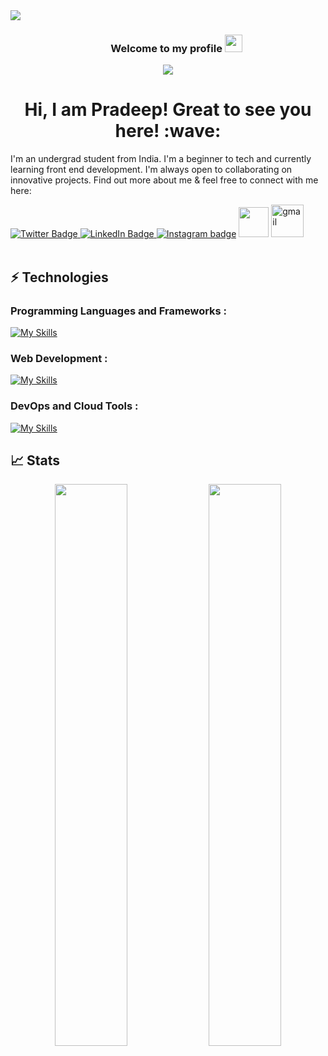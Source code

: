 <div>
<img align="center" src="https://i.imgur.com/4ASafy0.png">
</div>

<h3 align="center">
  &nbsp;&nbsp;&nbsp;&nbsp;&nbsp;&nbsp;&nbsp;Welcome to my profile
  <img src="https://media.giphy.com/media/hvRJCLFzcasrR4ia7z/giphy.gif" width="28">
</h3>

<!-- Typing SVG by DenverCoder1 - https://github.com/DenverCoder1/readme-typing-svg -->
<p align="center">
<!--   <a href="https://github.com/DenverCoder1/readme-typing-svg"> -->
    <img src="https://readme-typing-svg.herokuapp.com?color=ffff3f&width=380&height=45&lines=Open-Source+Enthusiast;Learning+new+technologies;Nice+To+Meet+You+...&center=true"></a>

</p>

<!-- Badges template - https://github.com/badges/shields -->


<h1 align="center"> Hi, I am Pradeep! Great to see you here! :wave: </h1>

I'm an undergrad student from India. I'm a beginner to tech and currently learning front end development. I'm always open to collaborating on innovative projects. Find out more about me & feel free to connect with me here:
<div id="socials">

  <a href="https://twitter.com/kpradeep_7">
    <img src="https://skillicons.dev/icons?i=twitter" alt="Twitter Badge"/>
  </a>
  <a href="https://www.linkedin.com/in/pradeep-kurapati-5b5231250/">
    <img src="https://skillicons.dev/icons?i=linkedin" alt="LinkedIn Badge"/>
  </a>
  <a href="https://www.instagram.com/kpradeep_7/"><img src="https://skillicons.dev/icons?i=instagram" alt="Instagram badge"/></a>
  <a href="https://pradeepkurapati.hashnode.dev/"><img src="https://camo.githubusercontent.com/c8908719044365963ab6efff0f3e207fc97d0d2f0a9075f686065cf74d4e9527/68747470733a2f2f63646e2e73766172756e2e6465762f636f6d6d6f6e2f686173686e6f64652f69636f6e2e706e67" width="48" height="48"></a>
  <a href="mailto:kurapatipradeep0@gmail.com"><img src="https://img.icons8.com/fluency/512/gmail.png" width="52" height="52" alt="gmail"/></a>
</div>

<br>


## ⚡ Technologies
### Programming Languages and Frameworks :
[![My Skills](https://skillicons.dev/icons?i=c,cpp,java,python,go,flask,django,fastapi)](https://skillicons.dev)

### Web Development :
[![My Skills](https://skillicons.dev/icons?i=html,css,javascript,bootstrap,jquery,postman)](https://skillicons.dev)


### DevOps and Cloud Tools : 
[![My Skills](https://skillicons.dev/icons?i=docker,kubernetes,prometheus)](https://skillicons.dev)

## 📈 Stats

<!-- [![Top Langs](https://github-readme-stats.vercel.app/api/top-langs/?username=Pradeep-Kurapati&layout=compact)](https://github.com/anuraghazra/github-readme-stats) -->

<p align="center">
	
  <img width="48%" src="https://github-readme-stats.vercel.app/api?username=Pradeep-Kurapati&show_icons=true&theme=tokyonight" />
  <img width="48%" src="https://github-readme-streak-stats.herokuapp.com/?user=Pradeep-Kurapati&theme=tokyonight" />
</p>
